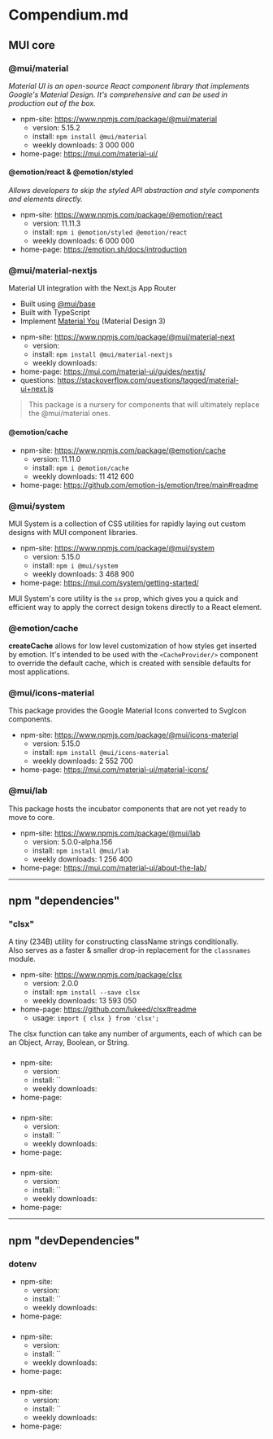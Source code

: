 # Compendium.md

## MUI core

### @mui/material
_Material UI is an open-source React component library that implements Google's Material Design.
It's comprehensive and can be used in production out of the box._

* npm-site: https://www.npmjs.com/package/@mui/material
  - version: 5.15.2
  - install: `npm install @mui/material`
  - weekly downloads: 3 000 000
* home-page: https://mui.com/material-ui/

#### @emotion/react & @emotion/styled
_Allows developers to skip the styled API abstraction and style components and elements directly._

* npm-site: https://www.npmjs.com/package/@emotion/react
  - version: 11.11.3
  - install: `npm i @emotion/styled @emotion/react`
  - weekly downloads: 6 000 000
* home-page: https://emotion.sh/docs/introduction


### @mui/material-nextjs
Material UI integration with the Next.js App Router
- Built using [@mui/base](https://mui.com/base-ui/getting-started/)
- Built with TypeScript
- Implement [Material You](https://m3.material.io/) (Material Design 3)


* npm-site: https://www.npmjs.com/package/@mui/material-next
  - version: 
  - install: `npm install @mui/material-nextjs`
  - weekly downloads: 
* home-page: https://mui.com/material-ui/guides/nextjs/
* questions: https://stackoverflow.com/questions/tagged/material-ui+next.js

> This package is a nursery for components that will ultimately replace the @mui/material ones.

#### @emotion/cache

* npm-site: https://www.npmjs.com/package/@emotion/cache
  - version: 11.11.0
  - install: `npm i @emotion/cache`
  - weekly downloads: 11 412 600
* home-page: https://github.com/emotion-js/emotion/tree/main#readme



### @mui/system
MUI System is a collection of CSS utilities for rapidly laying out custom designs with MUI component libraries.

* npm-site: https://www.npmjs.com/package/@mui/system
  - version: 5.15.0
  - install: `npm i @mui/system`
  - weekly downloads: 3 468 900
* home-page: https://mui.com/system/getting-started/

MUI System's core utility is the `sx` prop, which gives you a quick and efficient way to apply the correct design tokens directly to a React element.

### @emotion/cache
**createCache** allows for low level customization of how styles get inserted by emotion. 
It's intended to be used with the `<CacheProvider/>` component to override the default cache, which is created with sensible defaults for most applications.


### @mui/icons-material
This package provides the Google Material Icons converted to SvgIcon components.

* npm-site: https://www.npmjs.com/package/@mui/icons-material
  - version: 5.15.0
  - install: `npm install @mui/icons-material`
  - weekly downloads: 2 552 700
* home-page: https://mui.com/material-ui/material-icons/

### @mui/lab
This package hosts the incubator components that are not yet ready to move to core.

* npm-site: https://www.npmjs.com/package/@mui/lab
  - version: 5.0.0-alpha.156
  - install: `npm install @mui/lab`
  - weekly downloads: 1 256 400
* home-page: https://mui.com/material-ui/about-the-lab/

- - -

## npm "dependencies"

### "clsx"
A tiny (234B) utility for constructing className strings conditionally.\
Also serves as a faster & smaller drop-in replacement for the `classnames` module.

* npm-site: https://www.npmjs.com/package/clsx
  - version: 2.0.0
  - install: `npm install --save clsx`
  - weekly downloads: 13 593 050
* home-page: https://github.com/lukeed/clsx#readme
  - usage: `import { clsx } from 'clsx';`

The clsx function can take any number of arguments, each of which can be an Object, Array, Boolean, or String.



### 

* npm-site:
  - version:
  - install: ``
  - weekly downloads:
* home-page:

### 

* npm-site:
  - version:
  - install: ``
  - weekly downloads:
* home-page:

### 

* npm-site:
  - version:
  - install: ``
  - weekly downloads:
* home-page:

- - -

## npm "devDependencies"

### dotenv

* npm-site:
  - version:
  - install: ``
  - weekly downloads:
* home-page:


### 

* npm-site:
  - version:
  - install: ``
  - weekly downloads:
* home-page:

### 

* npm-site:
  - version:
  - install: ``
  - weekly downloads:
* home-page:

